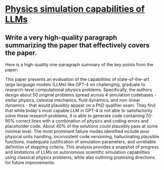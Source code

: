# [Physics simulation capabilities of LLMs](https://arxiv.org/abs/2312.02091)

## Write a very high-quality paragraph summarizing the paper that effectively covers the paper.

 Here is a high-quality one-paragraph summary of the key points from the paper:

This paper presents an evaluation of the capabilities of state-of-the-art large language models (LLMs) like GPT-4 on challenging, graduate to research-level computational physics problems. Specifically, the authors design about 50 original problems spread across 4 simulation codebases - stellar physics, celestial mechanics, fluid dynamics, and non-linear dynamics - that would plausibly appear on a PhD qualifier exam. They find that while today's most capable LLM in GPT-4 is not able to satisfactorily solve these research problems, it is able to generate code containing 70-90% correct lines with a combination of physics and coding errors and placeholder code. About 40% of the solutions could plausibly pass at some minimal level. The most prominent failure modes identified include poor physical units handling, inconsistent code versioning, hallucinating plausible functions, inadequate justification of simulation parameters, and unreliable definition of stopping criteria. This analysis provides a snapshot of progress and limitations of LLMs on autonomous scientific simulation capabilities using classical physics problems, while also outlining promising directions for future improvements.
